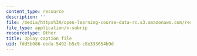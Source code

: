 ```yaml
---
content_type: resource
description: ''
file: /media/https%3A/open-learning-course-data-rc.s3.amazonaws.com/res-8-005-vibrations-and-waves-problem-solving-fall-2012/fdd5b086eeda5492b5c9c8e333654b9d_YbFgNsM6r44.vtt
file_type: application/x-subrip
resourcetype: Other
title: 3play caption file
uid: fdd5b086-eeda-5492-b5c9-c8e333654b9d
---
```

